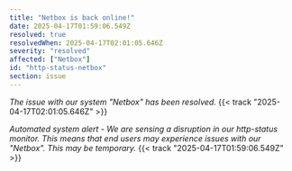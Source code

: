 ```yaml
---
title: "Netbox is back online!"
date: 2025-04-17T01:59:06.549Z
resolved: true
resolvedWhen: 2025-04-17T02:01:05.646Z
severity: "resolved"
affected: ["Netbox"]
id: "http-status-netbox"
section: issue
---
```


*The issue with our system "Netbox" has been resolved.* {{< track "2025-04-17T02:01:05.646Z" >}}

**Automated system alert* - We are sensing a disruption in our http-status monitor. This means that end users may experience issues with our "Netbox". This may be temporary.* {{< track "2025-04-17T01:59:06.549Z" >}}
